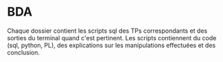 # BDA

Chaque dossier contient les scripts sql des TPs correspondants et des sorties du terminal quand c'est pertinent. Les scripts contiennent du code (sql, python, PL), des explications sur les manipulations effectuées et des conclusion.
